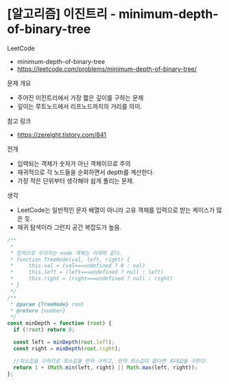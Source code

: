 # [알고리즘] 이진트리 - minimum-depth-of-binary-tree

LeetCode

- minimum-depth-of-binary-tree
- https://leetcode.com/problems/minimum-depth-of-binary-tree/

문제 개요

- 주어진 이진트리에서 가장 짧은 깊이를 구하는 문제
- 깊이는 루트노드에서 리프노드까지의 거리를 의미.

참고 링크

- https://zereight.tistory.com/841

전개

- 입력되는 객체가 숫자가 아닌 객체이므로 주의
- 재귀적으로 각 노드들을 순회하면서 depth를 계산한다.
- 가장 작은 단위부터 생각해야 쉽게 풀리는 문제.

생각

- LeetCode는 일반적인 문자 배열이 아니라 고유 객체를 입력으로 받는 케이스가 많은 듯.
- 재귀 탐색이라 그런지 공간 복잡도가 높음.

```js
/**
 *
 * 입력으로 주어지는 node 객체는 아래와 같다.
 * function TreeNode(val, left, right) {
 *     this.val = (val===undefined ? 0 : val)
 *     this.left = (left===undefined ? null : left)
 *     this.right = (right===undefined ? null : right)
 * }
 */
/**
 * @param {TreeNode} root
 * @return {number}
 */
const minDepth = function (root) {
  if (!root) return 0;

  const left = minDepth(root.left);
  const right = minDepth(root.right);

  //최소값을 구하므로 최소값을 먼저 구하고, 만약 최소값이 없다면 최대값을 구한다.
  return 1 + (Math.min(left, right) || Math.max(left, right));
};
```
